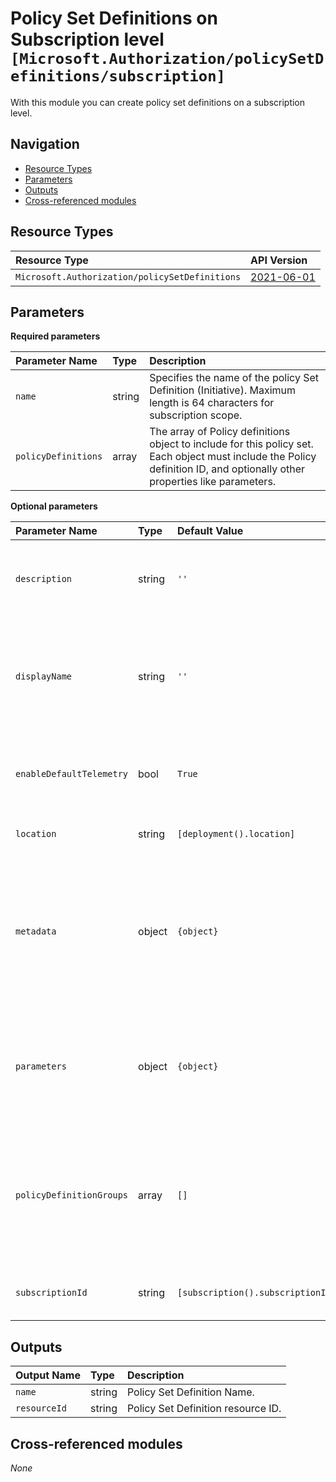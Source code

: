 # Policy Set Definitions on Subscription level `[Microsoft.Authorization/policySetDefinitions/subscription]`

With this module you can create policy set definitions on a subscription level.

## Navigation

- [Resource Types](#Resource-Types)
- [Parameters](#Parameters)
- [Outputs](#Outputs)
- [Cross-referenced modules](#Cross-referenced-modules)

## Resource Types

| Resource Type | API Version |
| :-- | :-- |
| `Microsoft.Authorization/policySetDefinitions` | [2021-06-01](https://docs.microsoft.com/en-us/azure/templates/Microsoft.Authorization/2021-06-01/policySetDefinitions) |

## Parameters

**Required parameters**

| Parameter Name | Type | Description |
| :-- | :-- | :-- |
| `name` | string | Specifies the name of the policy Set Definition (Initiative). Maximum length is 64 characters for subscription scope. |
| `policyDefinitions` | array | The array of Policy definitions object to include for this policy set. Each object must include the Policy definition ID, and optionally other properties like parameters. |

**Optional parameters**

| Parameter Name | Type | Default Value | Description |
| :-- | :-- | :-- | :-- |
| `description` | string | `''` | The description name of the Set Definition (Initiative). |
| `displayName` | string | `''` | The display name of the Set Definition (Initiative). Maximum length is 128 characters. |
| `enableDefaultTelemetry` | bool | `True` | Enable telemetry via a Globally Unique Identifier (GUID). |
| `location` | string | `[deployment().location]` | Location deployment metadata. |
| `metadata` | object | `{object}` | The Set Definition (Initiative) metadata. Metadata is an open ended object and is typically a collection of key-value pairs. |
| `parameters` | object | `{object}` | The Set Definition (Initiative) parameters that can be used in policy definition references. |
| `policyDefinitionGroups` | array | `[]` | The metadata describing groups of policy definition references within the Policy Set Definition (Initiative). |
| `subscriptionId` | string | `[subscription().subscriptionId]` | The subscription ID of the subscription. |


## Outputs

| Output Name | Type | Description |
| :-- | :-- | :-- |
| `name` | string | Policy Set Definition Name. |
| `resourceId` | string | Policy Set Definition resource ID. |

## Cross-referenced modules

_None_
